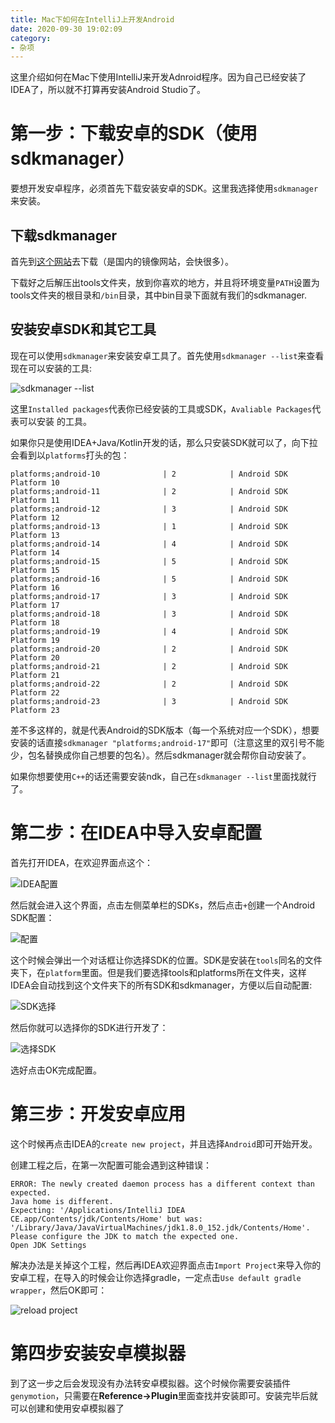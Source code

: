 ```yaml
---
title: Mac下如何在IntelliJ上开发Android
date: 2020-09-30 19:02:09
category:
- 杂项
---
```


这里介绍如何在Mac下使用IntelliJ来开发Adnroid程序。因为自己已经安装了IDEA了，所以就不打算再安装Android Studio了。

<!--more-->

# 第一步：下载安卓的SDK（使用sdkmanager）

要想开发安卓程序，必须首先下载安装安卓的SDK。这里我选择使用`sdkmanager`来安装。

## 下载sdkmanager

首先到[这个网站](https://www.androiddevtools.cn/)去下载（是国内的镜像网站，会快很多）。

下载好之后解压出tools文件夹，放到你喜欢的地方，并且将环境变量`PATH`设置为tools文件夹的根目录和`/bin`目录，其中bin目录下面就有我们的sdkmanager.

## 安装安卓SDK和其它工具

现在可以使用`sdkmanager`来安装安卓工具了。首先使用`sdkmanager --list`来查看现在可以安装的工具:

![sdkmanager --list](https://s2.ax1x.com/2020/02/19/3EVNGV.png)

这里`Installed packages`代表你已经安装的工具或SDK，`Avaliable Packages`代表可以安装 的工具。

如果你只是使用IDEA+Java/Kotlin开发的话，那么只安装SDK就可以了，向下拉会看到以`platforms`打头的包：

```
platforms;android-10              | 2            | Android SDK Platform 10
platforms;android-11              | 2            | Android SDK Platform 11
platforms;android-12              | 3            | Android SDK Platform 12
platforms;android-13              | 1            | Android SDK Platform 13
platforms;android-14              | 4            | Android SDK Platform 14
platforms;android-15              | 5            | Android SDK Platform 15
platforms;android-16              | 5            | Android SDK Platform 16
platforms;android-17              | 3            | Android SDK Platform 17
platforms;android-18              | 3            | Android SDK Platform 18
platforms;android-19              | 4            | Android SDK Platform 19
platforms;android-20              | 2            | Android SDK Platform 20
platforms;android-21              | 2            | Android SDK Platform 21
platforms;android-22              | 2            | Android SDK Platform 22
platforms;android-23              | 3            | Android SDK Platform 23
```

差不多这样的，就是代表Android的SDK版本（每一个系统对应一个SDK），想要安装的话直接`sdkmanager "platforms;android-17"`即可（注意这里的双引号不能少，包名替换成你自己想要的包名）。然后sdkmanager就会帮你自动安装了。

如果你想要使用`C++`的话还需要安装ndk，自己在`sdkmanager --list`里面找就行了。

# 第二步：在IDEA中导入安卓配置

首先打开IDEA，在欢迎界面点这个：

![IDEA配置](https://s2.ax1x.com/2020/02/19/3EZ5lT.png)

然后就会进入这个界面，点击左侧菜单栏的SDKs，然后点击`+`创建一个Android SDK配置：

![配置](https://s2.ax1x.com/2020/02/19/3Ee9ne.png)

这个时候会弹出一个对话框让你选择SDK的位置。SDK是安装在`tools`同名的文件夹下，在`platform`里面。但是我们要选择tools和platforms所在文件夹，这样IDEA会自动找到这个文件夹下的所有SDK和sdkmanager，方便以后自动配置:

![SDK选择](https://s2.ax1x.com/2020/02/19/3EejEj.md.png)

然后你就可以选择你的SDK进行开发了：

![选择SDK](https://s2.ax1x.com/2020/02/19/3EmZ5R.png)

选好点击OK完成配置。

# 第三步：开发安卓应用

这个时候再点击IDEA的`create new project`，并且选择`Android`即可开始开发。

创建工程之后，在第一次配置可能会遇到这种错误：

```
ERROR: The newly created daemon process has a different context than expected.
Java home is different.
Expecting: '/Applications/IntelliJ IDEA CE.app/Contents/jdk/Contents/Home' but was: '/Library/Java/JavaVirtualMachines/jdk1.8.0_152.jdk/Contents/Home'.
Please configure the JDK to match the expected one.
Open JDK Settings
```

解决办法是关掉这个工程，然后再IDEA欢迎界面点击`Import Project`来导入你的安卓工程，在导入的时候会让你选择gradle，一定点击`Use default gradle wrapper`，然后OK即可：

![reload project](https://s2.ax1x.com/2020/02/19/3EuUu8.png)

# 第四步安装安卓模拟器

到了这一步之后会发现没有办法转安卓模拟器。这个时候你需要安装插件`genymotion`，只需要在**Reference->Plugin**里面查找并安装即可。安装完毕后就可以创建和使用安卓模拟器了
